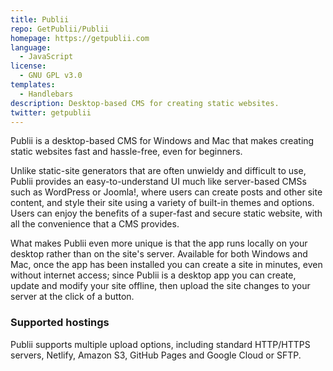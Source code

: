 ```yaml
---
title: Publii
repo: GetPublii/Publii
homepage: https://getpublii.com
language:
  - JavaScript
license:
  - GNU GPL v3.0
templates:
  - Handlebars
description: Desktop-based CMS for creating static websites.
twitter: getpublii
---
```



Publii is a desktop-based CMS for Windows and Mac that makes creating static websites fast and hassle-free, even for beginners.

Unlike static-site generators that are often unwieldy and difficult to use, Publii provides an easy-to-understand UI much like server-based CMSs such as WordPress or Joomla!, where users can create posts and other site content, and style their site using a variety of built-in themes and options. Users can enjoy the benefits of a super-fast and secure static website, with all the convenience that a CMS provides.

What makes Publii even more unique is that the app runs locally on your desktop rather than on the site's server. Available for both Windows and Mac, once the app has been installed you can create a site in minutes, even without internet access; since Publii is a desktop app you can create, update and modify your site offline, then upload the site changes to your server at the click of a button. 

### Supported hostings

Publii supports multiple upload options, including standard HTTP/HTTPS servers, Netlify, Amazon S3, GitHub Pages and Google Cloud or SFTP.
